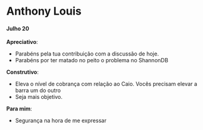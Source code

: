 # Anthony Louis

#### Julho 20

**Apreciativo**:
- Parabéns pela tua contribuição com a discussão de hoje.
- Parabéns por ter matado no peito o problema no ShannonDB

**Construtivo**:
- Eleva o nível de cobrança com relação ao Caio. Vocês precisam elevar a barra um do outro
- Seja mais objetivo. 

**Para mim**:

- Segurança na hora de me expressar

